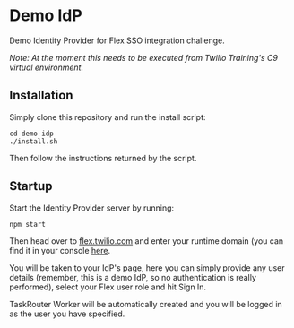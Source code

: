 # Demo IdP

Demo Identity Provider for Flex SSO integration challenge.

*Note: At the moment this needs to be executed from Twilio Training's C9 virtual environment.*


## Installation

Simply clone this repository and run the install script:

```
cd demo-idp
./install.sh
```

Then follow the instructions returned by the script.


## Startup

Start the Identity Provider server by running:

```
npm start
```

Then head over to [flex.twilio.com](https://flex.twilio.com) and enter your runtime domain (you can find it in your console [here](https://www.twilio.com/console/runtime).

You will be taken to your IdP's page, here you can simply provide any user details (remember, this is a demo IdP, so no authentication is really performed), select your Flex user role and hit Sign In.

TaskRouter Worker will be automatically created and you will be logged in as the user you have specified.